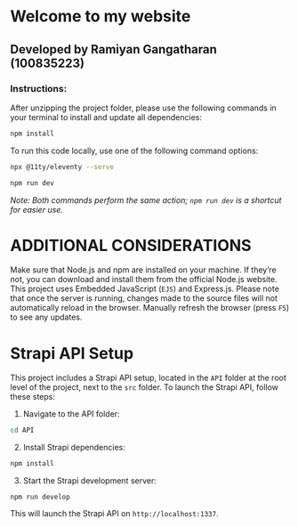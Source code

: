 # Welcome to my website

## Developed by Ramiyan Gangatharan (100835223)

### Instructions:
After unzipping the project folder, please use the following commands in your terminal to install and update all dependencies:

```bash
npm install
```

To run this code locally, use one of the following command options:

```bash
npx @11ty/eleventy --serve
```
```bash
npm run dev
```

_Note: Both commands perform the same action; `npm run dev` is a shortcut for easier use._

# ADDITIONAL CONSIDERATIONS
Make sure that Node.js and npm are installed on your machine. If they’re not, you can download and install them from the official Node.js website. This project uses Embedded JavaScript (`EJS`) and Express.js. Please note that once the server is running, changes made to the source files will not automatically reload in the browser. Manually refresh the browser (press `F5`) to see any updates.

# Strapi API Setup
This project includes a Strapi API setup, located in the `API` folder at the root level of the project, next to the `src` folder. To launch the Strapi API, follow these steps:

1. Navigate to the API folder:
```bash
cd API
```

2. Install Strapi dependencies:
```bash
npm install
```

3. Start the Strapi development server:
```
npm run develop
```

This will launch the Strapi API on `http://localhost:1337`.
